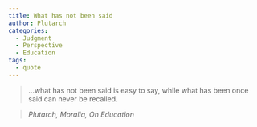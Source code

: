 ```yaml
---
title: What has not been said
author: Plutarch
categories:
  - Judgment
  - Perspective
  - Education
tags:
  - quote
---
```


> ...what has not been said is easy to say, while what has been once said can never be recalled.

> <cite>Plutarch, Moralia, On Education</cite>

